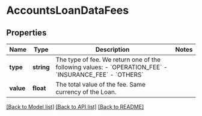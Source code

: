# AccountsLoanDataFees

## Properties
Name | Type | Description | Notes
------------ | ------------- | ------------- | -------------
**type** | **string** | The type of fee. We return one of the following values:    - &#x60;OPERATION_FEE&#x60;   - &#x60;INSURANCE_FEE&#x60;   - &#x60;OTHERS&#x60; | 
**value** | **float** | The total value of the fee. Same currency of the Loan. | 

[[Back to Model list]](../../README.md#documentation-for-models) [[Back to API list]](../../README.md#documentation-for-api-endpoints) [[Back to README]](../../README.md)

